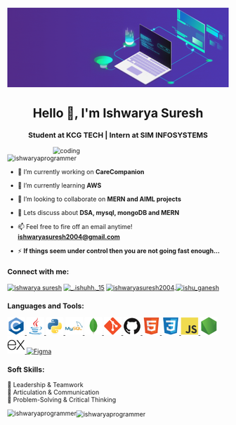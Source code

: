 [![MasterHead](https://raw.githubusercontent.com/KShukhrat/KShukhrat/main/assets/header_gif.gif)](http://Ishwaryaprogrammer.io)
<h1 align="center">Hello 👋, I'm Ishwarya Suresh</h1>
<h3 align="center">Student at KCG TECH | Intern at SIM INFOSYSTEMS</h3>
<img align="right" alt="coding" width="400" src="https://images.lemonly.com/wp-content/uploads/2018/08/07150313/Homebase_Thumb_v01.gif">

<p align="left"> <img src="https://komarev.com/ghpvc/?username=ishwaryaprogrammer&label=Profile%20views&color=0e75b6&style=flat" alt="ishwaryaprogrammer" /> </p>

- 🔭 I’m currently working on **CareCompanion**

- 🌱 I’m currently learning **AWS**

- 👯 I’m looking to collaborate on **MERN and AIML projects**

- 💬 Lets discuss about **DSA, mysql, mongoDB and MERN**

- 📫 Feel free to fire off an email anytime! **ishwaryasuresh2004@gmail.com**

- ⚡ **If things seem under control then you are not going fast enough...**

<h3 align="left">Connect with me:</h3>
<p align="left">
<a href="https://linkedin.com/in/ishwarya suresh" target="blank"><img align="center" src="https://raw.githubusercontent.com/rahuldkjain/github-profile-readme-generator/master/src/images/icons/Social/linked-in-alt.svg" alt="ishwarya suresh" height="30" width="40" /></a>
<a href="https://instagram.com/_.ishuhh._15" target="blank"><img align="center" src="https://raw.githubusercontent.com/rahuldkjain/github-profile-readme-generator/master/src/images/icons/Social/instagram.svg" alt="_.ishuhh._15" height="30" width="40" /></a>
<a href="https://leetcode.com/u/ishwaryasuresh2004/" target="_blank">
  <img align="center" src="https://cdn.jsdelivr.net/npm/simple-icons@3.1.0/icons/leetcode.svg" alt="ishwaryasuresh2004" height="30" width="40"/>
</a>
<a href="https://www.codechef.com/users/ishu_ganesh" target="blank"><img align="center" src="https://cdn.jsdelivr.net/npm/simple-icons@3.1.0/icons/codechef.svg" alt="ishu_ganesh" height="30" width="40" /></a>
</p>

<h3 align="left">Languages and Tools:</h3>
<p align="left"> 
  <a href="https://www.cprogramming.com/" target="_blank" rel="noreferrer"> 
    <img src="https://raw.githubusercontent.com/devicons/devicon/master/icons/c/c-original.svg" alt="C" width="40" height="40"/> 
  </a> 
  <a href="https://www.java.com" target="_blank" rel="noreferrer"> 
    <img src="https://raw.githubusercontent.com/devicons/devicon/master/icons/java/java-original.svg" alt="Java" width="40" height="40"/> 
  </a> 
  <a href="https://www.python.org" target="_blank" rel="noreferrer"> 
    <img src="https://raw.githubusercontent.com/devicons/devicon/master/icons/python/python-original.svg" alt="Python" width="40" height="40"/> 
  </a> 
  <a href="https://www.mysql.com/" target="_blank" rel="noreferrer"> 
    <img src="https://raw.githubusercontent.com/devicons/devicon/master/icons/mysql/mysql-original-wordmark.svg" alt="MySQL" width="40" height="40"/> 
  </a> 
  <a href="https://www.mongodb.com/" target="_blank" rel="noreferrer"> 
    <img src="https://raw.githubusercontent.com/devicons/devicon/master/icons/mongodb/mongodb-original.svg" alt="MongoDB" width="40" height="40"/> 
  </a> 
  <a href="https://git-scm.com/" target="_blank" rel="noreferrer"> 
    <img src="https://raw.githubusercontent.com/devicons/devicon/master/icons/git/git-original.svg" alt="Git" width="40" height="40"/> 
  </a> 
  <a href="https://github.com/" target="_blank" rel="noreferrer"> 
    <img src="https://raw.githubusercontent.com/devicons/devicon/master/icons/github/github-original.svg" alt="GitHub" width="40" height="40"/> 
  </a> 
  <a href="https://developer.mozilla.org/en-US/docs/Web/HTML" target="_blank" rel="noreferrer"> 
    <img src="https://raw.githubusercontent.com/devicons/devicon/master/icons/html5/html5-original.svg" alt="HTML" width="40" height="40"/> 
  </a> 
  <a href="https://developer.mozilla.org/en-US/docs/Web/CSS" target="_blank" rel="noreferrer"> 
    <img src="https://raw.githubusercontent.com/devicons/devicon/master/icons/css3/css3-original.svg" alt="CSS" width="40" height="40"/> 
  </a> 
  <a href="https://developer.mozilla.org/en-US/docs/Web/JavaScript" target="_blank" rel="noreferrer"> 
    <img src="https://raw.githubusercontent.com/devicons/devicon/master/icons/javascript/javascript-original.svg" alt="JavaScript" width="40" height="40"/> 
  </a> 
  <a href="https://nodejs.org/" target="_blank" rel="noreferrer"> 
    <img src="https://raw.githubusercontent.com/devicons/devicon/master/icons/nodejs/nodejs-original.svg" alt="Node.js" width="40" height="40"/> 
  </a> 
  <a href="https://expressjs.com/" target="_blank" rel="noreferrer"> 
    <img src="https://raw.githubusercontent.com/devicons/devicon/master/icons/express/express-original.svg" alt="Express.js" width="40" height="40"/> 
  </a> 
  <a href="https://www.figma.com/" target="_blank" rel="noreferrer"> 
    <img src="https://www.vectorlogo.zone/logos/figma/figma-icon.svg" alt="Figma" width="40" height="40"/> 
  </a> 
  
</p>

<h3 align="left">Soft Skills:</h3>
<p align="left">
  🔹 Leadership & Teamwork <br/>
  🔹 Articulation & Communication <br/>
  🔹 Problem-Solving & Critical Thinking
</p>


<p><img align="left" src="https://github-readme-stats.vercel.app/api/top-langs?username=ishwaryaprogrammer&show_icons=true&locale=en&layout=compact" alt="ishwaryaprogrammer" /></p>

<p><img align="center" src="https://github-readme-streak-stats.herokuapp.com/?user=ishwaryaprogrammer&" alt="ishwaryaprogrammer" /></p>
